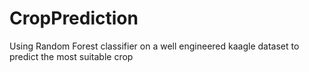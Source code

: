 # CropPrediction
Using Random Forest classifier on a well engineered kaagle dataset to predict the most suitable crop
